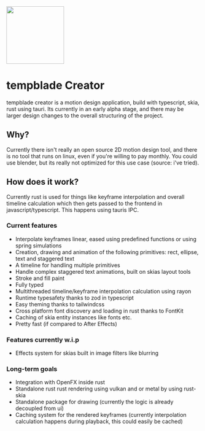 <img src="https://git.unom.io/tempblade/brand/raw/branch/master/creator/logo/macOS_App-Logo_Colored.png" width="150">

# tempblade Creator

tempblade creator is a motion design application, build with typescript, skia, rust using tauri.
Its currently in an early alpha stage, and there may be larger design changes to the overall structuring
of the project.

## Why?

Currently there isn't really an open source 2D motion design tool, and there is no tool that runs on linux, even if you're willing
to pay monthly. You could use blender, but its really not optimized for this use case (source: i've tried).

## How does it work?

Currently rust is used for things like keyframe interpolation and overall timeline calculation which then gets passed
to the frontend in javascript/typescript. This happens using tauris IPC.

### Current features

- Interpolate keyframes linear, eased using predefined functions or using spring simulations
- Creation, drawing and animation of the following primitives: rect, ellipse, text and staggered text
- A timeline for handling multiple primitives
- Handle complex staggered text animations, built on skias layout tools
- Stroke and fill paint
- Fully typed
- Multithreaded timeline/keyframe interpolation calculation using rayon
- Runtime typesafety thanks to zod in typescript
- Easy theming thanks to tailwindcss
- Cross platform font discovery and loading in rust thanks to FontKit
- Caching of skia entity instances like fonts etc.
- Pretty fast (if compared to After Effects)

### Features currently w.i.p

- Effects system for skias built in image filters like blurring

### Long-term goals

- Integration with OpenFX inside rust
- Standalone rust rust rendering using vulkan and or metal by using rust-skia
- Standalone package for drawing (currently the logic is already decoupled from ui)
- Caching system for the rendered keyframes (currently interpolation calculation happens during playback, this could easily be cached)